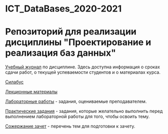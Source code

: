 # ICT_DataBases_2020-2021
Репозиторий для реализации дисциплины "Проектирование и реализация баз данных"
========================
[Учебный журнал]() по дисциплине. Здесь доступна информация о сроках сдачи работ, о текущей успеваемости студентов и о материалах курса.

[Силабус]()

[Лекционные материалы]()

[Лабораторные работы]() - задания, оцениваемые преподавателем.

[Практические задания]() - задания, которые желательно выполнить перед выполнением лабораторной работы для того, чтобы освоить тему.

[Сожержание зачет]() - перечень тем для подготовки к зачету.
